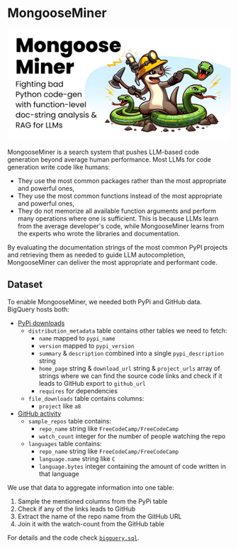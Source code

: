 # MongooseMiner

![Preview](https://github.com/ashvardanian/ashvardanian/blob/master/repositories/MongooseMiner.jpg?raw=true)

MongooseMiner is a search system that pushes LLM-based code generation beyond average human performance. Most LLMs for code generation write code like humans:

- They use the most common packages rather than the most appropriate and powerful ones,
- They use the most common functions instead of the most appropriate and powerful ones,
- They do not memorize all available function arguments and perform many operations where one is sufficient. This is because LLMs learn from the average developer's code, while MongooseMiner learns from the experts who wrote the libraries and documentation.

By evaluating the documentation strings of the most common PyPI projects and retrieving them as needed to guide LLM autocompletion, MongooseMiner can deliver the most appropriate and performant code.

## Dataset

To enable MongooseMiner, we needed both PyPi and GitHub data.
BigQuery hosts both:

- [PyPi downloads](https://console.cloud.google.com/marketplace/product/gcp-public-data-pypi/pypi)
  - `distribution_metadata` table contains other tables we need to fetch:
    - `name` mapped to `pypi_name`
    - `version` mapped to `pypi_version`
    - `summary` & `description` combined into a single `pypi_description` string
    - `home_page` string & `download_url` string & `project_urls` array of strings where we can find the source code links and check if it leads to GitHub export to `github_url`
    - `requires` for dependencies
  - `file_downloads` table contains columns:
    - `project` like `a8`
- [GitHub activity](https://console.cloud.google.com/marketplace/product/github/github-repos)
  - `sample_repos` table contains:
    - `repo_name` string like `FreeCodeCamp/FreeCodeCamp`
    - `watch_count` integer for the number of people watching the repo
  - `languages` table contains:
    - `repo_name` string like `FreeCodeCamp/FreeCodeCamp`
    - `language.name` string like `C`
    - `language.bytes` integer containing the amount of code written in that language

We use that data to aggregate information into one table:

1. Sample the mentioned columns from the PyPi table
2. Check if any of the links leads to GitHub
3. Extract the name of the repo name from the GitHub URL
4. Join it with the watch-count from the GitHub table

For details and the code check [`bigquery.sql`](bigquery.sql).
